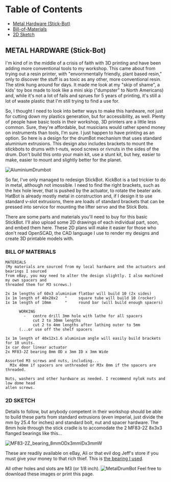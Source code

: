 # Table of Contents
  * [Metal Hardware (Stick-Bot)](#METAL-HARDWARE-(Stick-Bot))
  * [Bill-of-Materials](#BILL-OF-MATERIALS)
  * [2D Sketch](#2D-SKETCH)

## METAL HARDWARE (Stick-Bot)
I'm kind of in the middle of a crisis of faith with 3D printing and have been adding more conventional tools to my workshop. This came about from trying out a resin printer, with "envornmentally friendly, plant based resin," only to discover the stuff is as toxic as any other, more conventional resin. The stink hung around for days. It made me look at my "skip of shame", a kids' toy box made to look like a mini skip ("dumpster" to North Americans) and, while it's not a lot of fails and sprues for 5 years of printing, it's still a lot of waste plastic that I'm still trying to find a use for. 

So, I thought I need to look into better ways to make this hardware, not just for cutting down my plastics generation, but for accessibility, as well. Plenty of people have basic tools in their workshop, 3D printers are a little less common. Sure, they're affordable, but musicians would rather spend money on instruments than tools, I'm sure. I just happen to have printing as an option. So here is a design for the drumBot mechanism that uses standard aluminium extrusions. This design also includes brackets to mount the stickbots to drums with t-nuts, wood screws or rivnuts in the sides of the drum. Don't build this onto your main kit, use a stunt kit, but hey, easier to make, easier to mount and slightly better for the planet.

![AluminiumDrumbot](https://github.com/crunchysteve/Wristy-Bot/assets/46626696/fd0eea31-9f6e-4f39-96f4-f761d27349f3)

So far, I've only managed to redesign StickBot. KickBot is a tad trickier to do in metal, although not imossible. I need to find the right brackets, such as the hex hole lever, that is pushed by the actuator, to rotate the beater axle. HatBot is already mostly metal in construction and, if I design it to use standard v-slot extrusions, there are loads of standard brackets that can be pressed into service for mounting the lifter servo and the Stick Bots.

There are some parts and materials you'll need to buy for this basic StickBot. I'll also upload some 2D drawings of each individual part, soon, and embed them here. These 2D plans will make it easier for those who don't read OpenSCAD, the CAD language I use to render my designs and create 3D printable models with.

### BILL OF MATERIALS
``` Text
MATERIALS
(My materials are sourced from my local hardware and the actuators and bearings I sourced
from eBay, you may need to alter the design slightly. I also machined my own spacers and
threaded them for M3 screws.)

2x 1m lengths of 60x3 aluminium flatbar will build 10 (2x sides)
1x 1m length of 40x20x2   "     square tube will build 10 (rocker)
1x 1m length of 10mm      "     round bar (will build enough spacers)

      WORKING
        -   centre drill 3mm hole with lathe for all spacers
            cut 2 to 30mm lengths
            cut 2 to 4mm lengths after lathing outer to 5mm
      (...or use off the shelf spacers

1x 1m length of 40x12x1.6 aluminium angle will easily build brackets for 10 units.
1x car door linear actuator
2x MF83-2Z bearing 8mm OD x 3mm ID x 3mm Wide

Assorted M3 screws and nuts, including...
  M3x 40mm if spacers are unthreaded or M3x 8mm if the spacers are threaded.

Nuts, washers and other hardware as needed. I recommend nylok nuts and low dome head
allen screws.
```

### 2D SKETCH
Details to follow, but anybody competent in their workshop should be able to build these parts from standard extrusions (even imperial, just divide the mm by 25.4 for inches) and standard bolt, nut and spacer hardware. The 8mm hole through the stick cradle is to accomodate the 2 MF83-2Z 8x3x3 flanged bearings like this... 

![MF83-2Z_bearing_8mmODx3mmIDx3mmW](https://github.com/crunchysteve/Wristy-Bot/assets/46626696/0b125a91-bfa1-4089-88e4-811bca8c95a3)

These are readily available on eBay, Ali or that evil dog Jeff's store if you must give your money to that rich thief. This is [the bearing I used](https://www.ebay.com.au/itm/264688273390).

All other holes and slots are M3 (or 1/8 inch).
![MetalDrumBot](https://github.com/crunchysteve/Wristy-Bot/assets/46626696/8ccdbc0e-f4a1-462d-8ab4-e7f17e4e6e5f)
Feel free to download these images or print this page.
